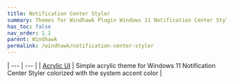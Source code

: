 ```yaml
---
title: Notification Center Styler
summary: Themes for Windhawk Plugin Windows 11 Notification Center Styler
has_toc: false
nav_order: 1.1
parent: Windhawk
permalink: /windhawk/notification-center-styler
---
```


| --- | --- |
| [Acrylic UI][Acrylic UI] | Simple acrylic theme for Windows 11 Notification Center Styler colorized with the system accent color |

<!-- //////////////////////////////////////////////////////////////////////////////////// -->

[Acrylic UI]: /windhawk/notification-center-styler/acrylic

<!-- //////////////////////////////////////////////////////////////////////////////////// -->
